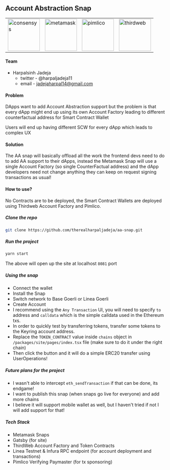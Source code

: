 ## Account Abstraction Snap

<table align="center">
  <tr>
  <td>
  <img width="100px" src="https://avatars.githubusercontent.com/u/10818037?s=200&v=4" align="center" alt="consensys" />
    </td>
  <td>
  <img width="100px" src="https://avatars.githubusercontent.com/u/11744586?s=200&v=4" align="center" alt="metamask" />
    </td>
    <td>
  <img width="100px" src="https://avatars.githubusercontent.com/u/125581500?s=200&v=4" align="center" alt="pimlico" />
    </td>
    <td>
  <img src="https://github.com/thirdweb-dev/typescript-sdk/blob/main/logo.svg?raw=true" width="100" margin="20 20" alt="thirdweb"/>    
    </td>
  </tr>
</table>

#### Team

- Harpalsinh Jadeja
  - twitter - @harpaljadeja11
  - email - jadejaharpal14@gmail.com

#### Problem

DApps want to add Account Abstraction support but the problem is that every dApp might end up using its own Account Factory leading to different counterfactual address for Smart Contract Wallet

Users will end up having different SCW for every dApp which leads to complex UX

#### Solution

The AA snap will basically offload all the work the frontend devs need to do to add AA support to their dApps, instead the Metamask Snap will use a single Account Factory (so single CounterFactual address) and the dApp developers need not change anything they can keep on request signing transactions as usual!

#### How to use?

No Contracts are to be deployed, the Smart Contract Wallets are deployed using Thirdweb Account Factory and Pimlico.

##### Clone the repo

```bash
git clone https://github.com/therealharpaljadeja/aa-snap.git
```

##### Run the project

```bash
yarn start
```

The above will open up the site at localhost `8081` port

##### Using the snap

- Connect the wallet
- Install the Snap
- Switch network to Base Goerli or Linea Goerli
- Create Account
- I recommend using the `Any Transaction` UI, you will need to specify `to` address and `calldata` which is the simple calldata used in the Ethereum txs.
- In order to quickly test by transferring tokens, transfer some tokens to the Keyring account address.
- Replace the `TOKEN_CONTRACT` value inside `chains` object in `/packages/site/pages/index.tsx` file (make sure to do it under the right chain)
- Then click the button and it will do a simple ERC20 transfer using UserOperations!

##### Future plans for the project

- I wasn't able to intercept `eth_sendTransaction` if that can be done, its endgame!
- I want to publish this snap (when snaps go live for everyone) and add more chains
- I believe it will support mobile wallet as well, but I haven't tried if not I will add support for that!

##### Tech Stack

- Metamask Snaps
- Gatsby (for site)
- ThirdWeb Account Factory and Token Contracts
- Linea Testnet & Infura RPC endpoint (for account deployment and transactions)
- Pimlico Verifying Paymaster (for tx sponsoring)
